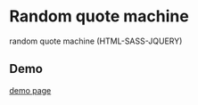 # Random quote machine
random quote machine (HTML-SASS-JQUERY)

## Demo 
[demo page](https://codepen.io/ilyas99/full/jOYEyax)
